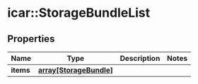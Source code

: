 # icar::StorageBundleList


## Properties

Name | Type | Description | Notes
------------ | ------------- | ------------- | -------------
**items** | [**array[StorageBundle]**](StorageBundle.md) |  | 


